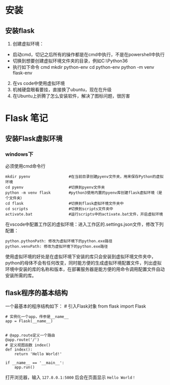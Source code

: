 # 安装
## 安装flask
1. 创建虚拟环境：
* 启动cmd，切记之后所有的操作都是在cmd中执行，不是在powershell中执行
* 切换到想要创建虚拟环境文件夹的目录，例如C:\Python36
* 执行如下命令
    cmd
    mkdir python-env
    cd python-env
    python -m venv flask-env
2. 在vs code中使用虚拟环境
3. 机械硬盘眼看要挂，直接换了ubuntu，现在在升级
4. 在Ubuntu上折腾了怎么安装软件，解决了图标问题，很厉害

# Flask 笔记
## 安装Flask虚拟环境
### windows下
必须使用cmd命令行

    mkdir pyenv                 #在当前目录创建pyenv文件夹，用来保存Python的虚拟环境
    cd pyenv                    #切换到pyenv文件夹
    python -m venv flask        #python3使用内置的pyenv库创建flask虚拟环境（是个文件夹）
    cd flask                    #切换到flask虚拟环境文件夹中
    cd scripts                  #切换到scripts文件夹中
    activate.bat                #运行scripts中的activate.bat文件，开启虚拟环境

在vscode中配置工作区的虚拟环境：进入工作区的.settings.json文件，修改下列配置：
    
    python.pythonPath: 修改为虚拟环境下的python.exe路径
    python.venvPath: 修改为虚拟环境下的python.exe路径

使用虚拟环境的好处是在虚拟环境下安装的库只会安装到虚拟环境文件夹中，python的母体不会有任何改变，同时能方便的生成虚拟环境配置文件，列出虚拟环境中安装的库的名称和版本，在部署服务器是能方便的用命令调用配置文件自动安装所需的库。

## flask程序的基本结构

一个最基本的程序结构如下：
    # 引入Flask对象
    from flask import Flask

    # 实例化一个app，传参是__name__
    app = Flask(__name__)


    # @app.route定义一个路由
    @app.route('/')
    # 定义视图函数 index()
    def index():
        return 'Hello World!'

    if __name__ == '__main__':
        app.run()

打开浏览器，输入 `127.0.0.1:5000` 后会在页面显示 `Hello World！`